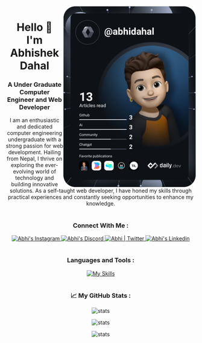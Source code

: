 <div><img src="https://github.com/abhidahal/abhidahal/blob/main/devcard.svg" height="480px" alt="abhidahal's Dev Card" align="right"/></div>
<div wwidth="100px">
<h1 align="center" >Hello 👋<br/> I'm Abhishek Dahal</h1>
<h3 align="center">A Under Graduate Computer Engineer and Web Developer
  
</h3>
<p align="center">I am an enthusiastic and dedicated computer engineering undergraduate with a strong passion for web development. Hailing from Nepal, I thrive on exploring the ever-evolving world of technology and building innovative solutions. As a self-taught web developer, I have honed my skills through practical experiences and constantly seeking opportunities to enhance my knowledge.</p>

# <h3 align="center">Connect With Me :</h3>
<div align="center">
  <a href="https://www.instagram.com/a.b.hi._/">
    <img alt="Abhi's Instagram" width="40px" src="https://cdn.simpleicons.org/instagram" />
  </a>
  <a href="https://discord.com/invite/GrNXe8UQXC">
    <img alt="Abhi's Discord" width="40px" src="https://cdn.simpleicons.org/discord" />
  </a>
  <a href="https://x.com/abhi_dahal_">
    <img alt="Abhi | Twitter" width="40px" src="https://cdn.simpleicons.org/x" />
  </a>
  <a href="https://www.linkedin.com/in/abhishek-dahal-475a3b242/">
    <img alt="Abhi's Linkedin" width="40px" src="https://cdn.simpleicons.org/linkedin" />
  </a>
</div>
  </div>


# <h3 align="center">Languages and Tools :</h3>

<div align="center"> 
  
[![My Skills](https://skillicons.dev/icons?i=nextjs,react,nestjs,nodejs,express,solidity,go,python,lua,typescript,javascript,html,css,tailwindcss,materialui,mongodb,postgresql,graphql,vercel,cloudflare,aws,nginx,docker,git,github,githubactions,c,cpp,linux,bash,arch,neovim,blender,unrealengine,ae,ai,adobelightroom,ps,pr,figma&theme=dark&perline=6)](https://abhidahal.me)
</div>
 



# <h3 align="center"> 📈 My GitHub Stats : </h3>

<p align="center"> <img src="https://github-readme-stats.vercel.app/api?username=abhidahal&show_icons=true&theme=transparent" alt="stats" width="500px"/>

<p align="center"><img  src="https://github-readme-stats.vercel.app/api/top-langs?username=abhidahal&show_icons=true&theme=transparent&locale=en&layout=compact" alt="stats" width="500px"/></p>

<p align="center"><img  src="https://github-readme-streak-stats.herokuapp.com/?user=abhidahal&show_icons=true&theme=dark" alt="stats" width="500px" /></p>

